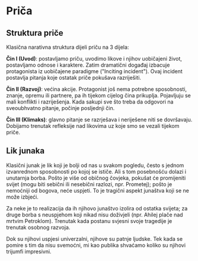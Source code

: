 # Priča

## Struktura priče

Klasična narativna struktura dijeli priču na 3 dijela:

**Čin I (Uvod)**: postavljamo priču, uvodimo likove i njihov uobičajeni život, postavljamo odnose i karaktere. Zatim dramatični događaj izbacuje protagonista iz uobičajene paradigme ("Inciting incident"). Ovaj incident postavlja pitanja koje ostatak priče pokušava razriješiti.

**Čin II (Razvoj)**: većina akcije. Protagonist još nema potrebne sposobnosti, znanje, opremu ili partnere, pa ih tijekom cijelog čina prikuplja. Pojavljuju se mali konflikti i razriješenja. Kada sakupi sve što treba da odgovori na sveoubhvatno pitanje, počinje posljednji čin.

**Čin III (Klimaks)**: glavno pitanje se razrješava i neriješene niti se dovršavaju. Dobijamo trenutak refleksije nad likovima uz koje smo se vezali tijekom priče.

## Lik junaka

Klasični junak je lik koji je bolji od nas u svakom pogledu, često s jednom izvanrednom sposobnosti po kojoj se ističe. Ali s tom posebnošću dolazi i unutarnja borba. Pošto je više od običnog čovjeka, pokušat će promijeniti svijet (mogu biti sebični ili nesebični razlozi, npr. Prometej); pošto je nemoćniji od bogova, neće uspjeti. To je tragični aspekt junaštva koji se ne može izbjeći.

Za neke je to realizacija da ih njihovo junaštvo izolira od ostatka svijeta; za druge borba s neuspjehom koji nikad nisu doživjeli (npr. Ahilej plače nad mrtvim Petroklom). Trenutak kada postanu svjesni svoje tragedije je trenutak osobnog razvoja.

Dok su njihovi uspjesi univerzalni, njihove su patnje ljudske. Tek kada se pomire s tim da nisu svemoćni, mi kao publika shvaćamo koliko su njihovi trijumfi impresivni.
